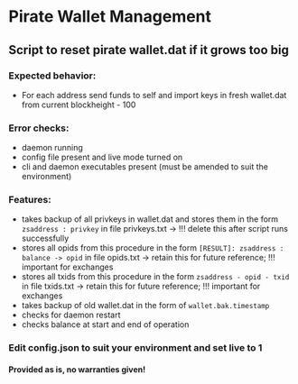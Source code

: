 # Pirate Wallet Management

## Script to reset pirate wallet.dat if it grows too big

### Expected behavior:
- For each address send funds to self and import keys in fresh wallet.dat from current blockheight - 100

### Error checks:
- daemon running
- config file present and live mode turned on
- cli and daemon executables present (must be amended to suit the environment)

### Features:
- takes backup of all privkeys in wallet.dat and stores them in the form `zsaddress : privkey` in file privkeys.txt -> !!! delete this after script runs successfully
- stores all opids from this procedure in the form `[RESULT]: zsaddress : balance -> opid` in file opids.txt -> retain this for future reference; !!! important for exchanges
- stores all txids from this procedure in the form `zsaddress - opid - txid` in file txids.txt -> retain this for future reference; !!! important for exchanges
- takes backup of old wallet.dat in the form of `wallet.bak.timestamp`
- checks for daemon restart
- checks balance at start and end of operation

### Edit config.json to suit your environment and set live to 1


#### Provided as is, no warranties given!

